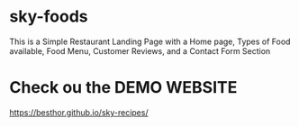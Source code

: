 # sky-foods
This is a Simple Restaurant Landing Page with a Home page, Types of Food available, Food Menu, Customer Reviews, and a Contact Form Section
# Check ou the DEMO WEBSITE
https://besthor.github.io/sky-recipes/


